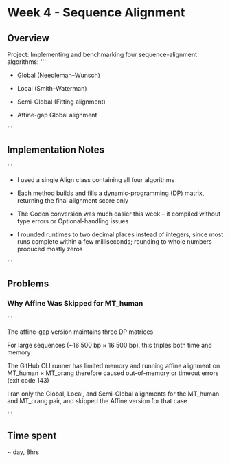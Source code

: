 # Week 4 - Sequence Alignment

## Overview

Project: Implementing and benchmarking four sequence-alignment algorithms:
'''

- Global (Needleman–Wunsch)

- Local (Smith–Waterman)

- Semi-Global (Fitting alignment)

- Affine-gap Global alignment

'''

## Implementation Notes

'''

- I used a single Align class containing all four algorithms

- Each method builds and fills a dynamic-programming (DP) matrix, returning the final alignment score only

- The Codon conversion was much easier this week – it compiled without type errors or Optional-handling issues

- I rounded runtimes to two decimal places instead of integers, since most runs complete within a few milliseconds; rounding to whole numbers produced mostly zeros
  
'''

## Problems

### Why Affine Was Skipped for MT_human

'''

The affine-gap version maintains three DP matrices

For large sequences (~16 500 bp × 16 500 bp), this triples both time and memory

The GitHub CLI runner has limited memory and running affine alignment on MT_human × MT_orang therefore caused out-of-memory or timeout errors (exit code 143)

I ran only the Global, Local, and Semi-Global alignments for the MT_human and MT_orang pair,
and skipped the Affine version for that case

'''

## Time spent

~ day, 8hrs 




